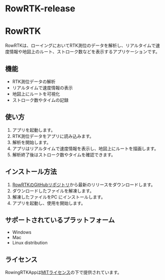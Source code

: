 # RowRTK-release
# RowRTK
RowRTKは、ローイングにおいてRTK測位のデータを解析し、リアルタイムで速度情報や地図上のルート、ストローク数などを表示するアプリケーションです。

## 機能

- RTK測位データの解析
- リアルタイムで速度情報の表示
- 地図上にルートを可視化
- ストローク数やタイムの記録

## 使い方

1. アプリを起動します。
2. RTK測位データをアプリに読み込みます。
3. 解析を開始します。
4. アプリはリアルタイムで速度情報を表示し、地図上にルートを描画します。
5. 解析終了後はストローク数やタイムを確認できます。

## インストール方法

1. [RowRTKのGitHubリポジトリ](https://github.com/fermerMask/RowRTK-release)から最新のリリースをダウンロードします。
2. ダウンロードしたファイルを解凍します。
3. 解凍したファイルをPC にインストールします。
4. アプリを起動し、使用を開始します。

## サポートされているプラットフォーム

- Windows
- Mac
- Linux distribution

## ライセンス

RowingRTKAppは[MITライセンス](https://opensource.org/licenses/MIT)の下で提供されています。
